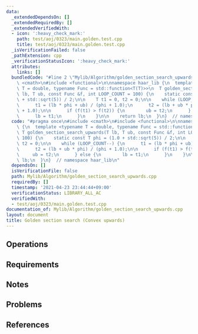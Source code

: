```yaml
---
data:
  _extendedDependsOn: []
  _extendedRequiredBy: []
  _extendedVerifiedWith:
  - icon: ':heavy_check_mark:'
    path: test/aoj/0323/main.golden.test.cpp
    title: test/aoj/0323/main.golden.test.cpp
  _isVerificationFailed: false
  _pathExtension: cpp
  _verificationStatusIcon: ':heavy_check_mark:'
  attributes:
    links: []
  bundledCode: "#line 2 \"Mylib/Algorithm/golden_section_search_upwards.cpp\"\n#include\
    \ <cmath>\n#include <functional>\n\nnamespace haar_lib {\n  template <typename\
    \ T = double, typename Func = std::function<T(T)>>\n  T golden_section_search_upwards(T\
    \ lb, T ub, const Func &f, int LOOP_COUNT = 100) {\n    static const T phi = (1.0\
    \ + std::sqrt(5)) / 2;\n\n    T t1 = 0, t2 = 0;\n\n    while (LOOP_COUNT--) {\n\
    \      t1 = (lb * phi + ub) / (phi + 1.0);\n      t2 = (lb + ub * phi) / (phi\
    \ + 1.0);\n\n      if (f(t1) > f(t2)) {\n        ub = t2;\n      } else {\n  \
    \      lb = t1;\n      }\n    }\n\n    return lb;\n  }\n}  // namespace haar_lib\n"
  code: "#pragma once\n#include <cmath>\n#include <functional>\n\nnamespace haar_lib\
    \ {\n  template <typename T = double, typename Func = std::function<T(T)>>\n \
    \ T golden_section_search_upwards(T lb, T ub, const Func &f, int LOOP_COUNT =\
    \ 100) {\n    static const T phi = (1.0 + std::sqrt(5)) / 2;\n\n    T t1 = 0,\
    \ t2 = 0;\n\n    while (LOOP_COUNT--) {\n      t1 = (lb * phi + ub) / (phi + 1.0);\n\
    \      t2 = (lb + ub * phi) / (phi + 1.0);\n\n      if (f(t1) > f(t2)) {\n   \
    \     ub = t2;\n      } else {\n        lb = t1;\n      }\n    }\n\n    return\
    \ lb;\n  }\n}  // namespace haar_lib\n"
  dependsOn: []
  isVerificationFile: false
  path: Mylib/Algorithm/golden_section_search_upwards.cpp
  requiredBy: []
  timestamp: '2021-04-23 23:44:44+09:00'
  verificationStatus: LIBRARY_ALL_AC
  verifiedWith:
  - test/aoj/0323/main.golden.test.cpp
documentation_of: Mylib/Algorithm/golden_section_search_upwards.cpp
layout: document
title: Golden section search (Convex upwards)
---
```


## Operations

## Requirements

## Notes

## Problems

## References
